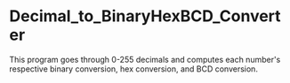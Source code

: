 # Decimal_to_BinaryHexBCD_Converter
 This program goes through 0-255 decimals and computes each number's respective binary conversion, hex conversion, and BCD conversion. 
